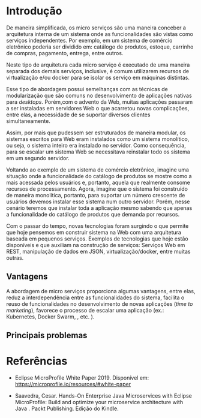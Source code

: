 # Introdução

De maneira simplificada, os micro serviços são uma maneira conceber a arquitetura interna de um sistema onde as funcionalidades são vistas como serviços independentes. Por exemplo, em um sistema de comércio eletrônico poderia ser dividido em: catálogo de produtos, estoque, carrinho de compras, pagamento, entrega, entre outros.

Neste tipo de arquitetura cada micro serviço é executado de uma maneira separada dos demais serviços, inclusive, é comum utilizarem recursos de virtualização e/ou docker para se isolar os serviço em máquinas distintas.

Esse tipo de abordagem possui semelhanças com as técnicas de modularização que são comuns no desenvolvimento de aplicações nativas para _desktops_. Porém,com o advento da Web, muitas aplicações passaram a ser instaladas em servidores Web o que acarretou novas complicações, entre elas, a necessidade de se suportar diversos clientes simultaneamente.

Assim, por mais que pudessem ser estruturados de maneira modular, os sistemas escritos para Web eram instalados como um sistema monolítico, ou seja, o sistema inteiro era instalado no servidor. Como consequência, para se escalar um sistema Web se necessitava reinstalar todo os sistema em um segundo servidor.

Voltando ao exemplo de um sistema de comércio eletrônico, imagine uma situação onde a funcionalidade do catálogo de produtos se mostre como a mais acessada pelos usuários e, portanto, aquela que realmente consome recursos de processamento. Agora, imagine que o sistema foi construído de maneira monolítica, portanto, para suportar um número crescente de usuários devemos instalar esse sistema num outro servidor. Porém, nesse cenário teremos que instalar toda a aplicação mesmo sabendo que apenas a funcionalidade do catálogo de produtos que demanda por recursos.

Com o passar do tempo, novas tecnologias foram surgindo o que permite que hoje pensemos em construir sistema na Web com uma arquitetura baseada em pequenos serviços. Exemplos de tecnologias que hoje estão disponíveis e que auxiliam na construção de serviços: Serviços Web em REST, manipulação de dados em JSON, virtualização/docker, entre muitas outras.

## Vantagens

A abordagem de micro serviços proporciona algumas vantagens, entre elas, reduz a interdependência entre as funcionalidades do sistema, facilita o reuso de funcionalidades no desenvolvimento de novas aplicações (_time to marketing_), favorece o processo de escalar uma aplicação (ex.: Kubernetes, Docker Swarm, , etc. ).

## Principais problemas

# Referências

* Eclipse MicroProfile White Paper 2019. Disponível em: https://microprofile.io/resources/#white-paper


* Saavedra, Cesar. Hands-On Enterprise Java Microservices with Eclipse MicroProfile: Build and optimize your microservice architecture with Java . Packt Publishing. Edição do Kindle.